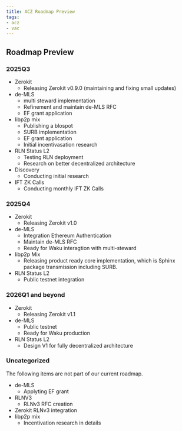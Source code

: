 ```yaml
---
title: ACZ Roadmap Preview
tags:
- acz
- vac
---
```


## Roadmap Preview

### 2025Q3

- Zerokit 
    - Releasing Zerokit v0.9.0 (maintaining and fixing small updates) 
- de-MLS
    - multi steward implementation
    - Refinement and maintain de-MLS RFC
    - EF grant application 
- libp2p mix
    - Publishing a blospot
    - SURB implementation
    - EF grant application
    - Initial incentivasation research
- RLN Status L2
    - Testing RLN deployment
    - Research on better decentralized architecture
- Discovery
    - Conducting initial research
- IFT ZK Calls
    - Conducting monthly IFT ZK Calls


### 2025Q4

- Zerokit 
    - Releasing Zerokit v1.0 
- de-MLS
    - Integration Ethereum Authentication
    - Maintain de-MLS RFC
    - Ready for Waku interagtion with multi-steward
- libp2p Mix
    - Releasing product ready core implementation, 
    which is Sphinx package transmission including SURB.  
- RLN Status L2
    - Public testnet integration

### 2026Q1 and beyond

- Zerokit 
    - Releasing Zerokit v1.1
- de-MLS
    - Public testnet 
    - Ready for Waku production
- RLN Status L2
    - Design V1 for fully decentralized architecture


### Uncategorized
The following items are not part of our current roadmap. 

- de-MLS 
    - Applyting EF grant
- RLNV3
    - RLNv3 RFC creation
- Zerokit 
    RLNv3 integration
- libp2p mix
    - Incentivation research in details
    

